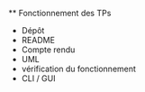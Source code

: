 ** Fonctionnement des TPs

- Dépôt
- README
- Compte rendu
- UML
- vérification du fonctionnement
- CLI / GUI